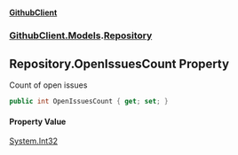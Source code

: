 #### [GithubClient](index 'index')
### [GithubClient.Models](GithubClient.Models 'GithubClient.Models').[Repository](GithubClient.Models.Repository 'GithubClient.Models.Repository')

## Repository.OpenIssuesCount Property

Count of open issues

```csharp
public int OpenIssuesCount { get; set; }
```

#### Property Value
[System.Int32](https://docs.microsoft.com/en-us/dotnet/api/System.Int32 'System.Int32')